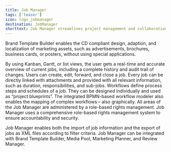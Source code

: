 ```yaml
---
title: Job Manager 
tags: ['teaser']
icon: logo_jobmanager
destination: JobManager
shorttext: Job Manager streamlines project management and collaboration, with all jobs and workflows transparently managed, controlled, and processed – no matter whether marketing projects, budget releases or purchase orders.  
---
```

Brand Template Builder enables the CD compliant design, adaption, and localization of marketing assets, such as advertisements, brochures, business cards, or posters, without using special applications.  

By using Kanban, Gantt, or list views, the user gets a real-time and accurate overview of current jobs, including a complete history and audit trail of changes. Users can create, edit, forward, and close a job. Every job can be directly linked with attachments and provided with all relevant information, such as duration, responsibilities, and sub-jobs. Workflows define process steps and schedules of a job. They can be designed individually and used as “project blueprints”. The integrated BPMN-based workflow modeler also enables the mapping of complex workflows – also graphically. All areas of the Job Manager are administered by a role-based rights management. Job Manager uses a comprehensive role-based rights management system to ensure accountability and security. 

Job Manager enables both the import of job information and the export of jobs as XML files according to filter criteria. Job Manager can be integrated with Brand Template Builder, Media Pool, Marketing Planner, and Review Manager. 
